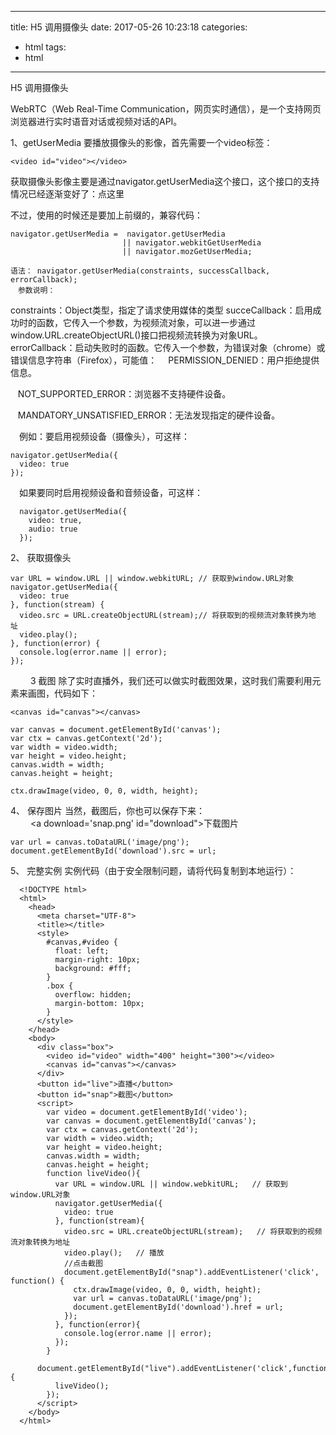 
---
title: H5 调用摄像头
date: 2017-05-26 10:23:18
categories:
- html
tags:
- html
---

H5 调用摄像头
<!-- more -->

WebRTC（Web Real-Time Communication，网页实时通信），是一个支持网页浏览器进行实时语音对话或视频对话的API。 

1、getUserMedia
要播放摄像头的影像，首先需要一个video标签：

    <video id="video"></video>

获取摄像头影像主要是通过navigator.getUserMedia这个接口，这个接口的支持情况已经逐渐变好了：点这里


不过，使用的时候还是要加上前缀的，兼容代码：

    navigator.getUserMedia =  navigator.getUserMedia
                             || navigator.webkitGetUserMedia
                             || navigator.mozGetUserMedia;

    语法： navigator.getUserMedia(constraints, successCallback, errorCallback);
    　参数说明：

constraints：Object类型，指定了请求使用媒体的类型
succeCallback：启用成功时的函数，它传入一个参数，为视频流对象，可以进一步通过window.URL.createObjectURL()接口把视频流转换为对象URL。
errorCallback：启动失败时的函数。它传入一个参数，为错误对象（chrome）或错误信息字符串（Firefox），可能值：
　PERMISSION_DENIED：用户拒绝提供信息。

   NOT_SUPPORTED_ERROR：浏览器不支持硬件设备。

   MANDATORY_UNSATISFIED_ERROR：无法发现指定的硬件设备。

　例如：要启用视频设备（摄像头），可这样：

    navigator.getUserMedia({  
      video: true 
    });

　如果要同时启用视频设备和音频设备，可这样：

      navigator.getUserMedia({  
        video: true,  
        audio: true 
      });

2、 获取摄像头

    var URL = window.URL || window.webkitURL; // 获取到window.URL对象   
    navigator.getUserMedia({  
      video: true  
    }, function(stream) {  
      video.src = URL.createObjectURL(stream);// 将获取到的视频流对象转换为地址  
      video.play();     
    }, function(error) {  
      console.log(error.name || error);  
    });
　　
3 截图
除了实时直播外，我们还可以做实时截图效果，这时我们需要利用<canvas>元素来画图，代码如下：

    <canvas id="canvas"></canvas>

    var canvas = document.getElementById('canvas');  
    var ctx = canvas.getContext('2d');  
    var width = video.width;  
    var height = video.height;  
    canvas.width = width;  
    canvas.height = height;

    ctx.drawImage(video, 0, 0, width, height);

4、 保存图片
当然，截图后，你也可以保存下来：
　　
    <a download='snap.png' id="download">下载图片</a>  

    var url = canvas.toDataURL('image/png'); 
    document.getElementById('download').src = url;

5、 完整实例
实例代码（由于安全限制问题，请将代码复制到本地运行）：

      <!DOCTYPE html> 
      <html>  
        <head>  
          <meta charset="UTF-8">  
          <title></title>  
          <style>
            #canvas,#video {
              float: left;  
              margin-right: 10px;  
              background: #fff;  
            }      
            .box {  
              overflow: hidden;  
              margin-bottom: 10px;  
            }
          </style>
        </head>  
        <body>  
          <div class="box">
            <video id="video" width="400" height="300"></video>
            <canvas id="canvas"></canvas>
          </div>
          <button id="live">直播</button>
          <button id="snap">截图</button>
          <script>  
            var video = document.getElementById('video');
            var canvas = document.getElementById('canvas');  
            var ctx = canvas.getContext('2d');  
            var width = video.width;  
            var height = video.height;  
            canvas.width = width;  
            canvas.height = height;   
            function liveVideo(){  
              var URL = window.URL || window.webkitURL;   // 获取到window.URL对象
              navigator.getUserMedia({  
                video: true  
              }, function(stream){  
                video.src = URL.createObjectURL(stream);   // 将获取到的视频流对象转换为地址
                video.play();   // 播放
                //点击截图     
                document.getElementById("snap").addEventListener('click', function() {  
                  ctx.drawImage(video, 0, 0, width, height);  
                  var url = canvas.toDataURL('image/png');  
                  document.getElementById('download').href = url;  
                });
              }, function(error){  
                console.log(error.name || error);  
              });  
            }  
            document.getElementById("live").addEventListener('click',function(){  
              liveVideo();  
            });    
          </script>  
        </body> 
      </html>